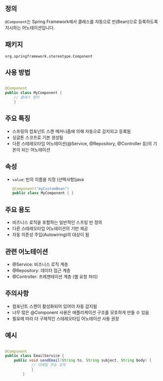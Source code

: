 ## 정의

`@Component`는 Spring Framework에서 클래스를 자동으로 빈(Bean)으로 등록하도록 지시하는 어노테이션입니다.

## 패키지

`org.springframework.stereotype.Component`

## 사용 방법

~~~java

@Component 
public class MyComponent {     
	// 클래스 정의 
	}
~~~

## 주요 특징

- 스프링의 컴포넌트 스캔 메커니즘에 의해 자동으로 감지되고 등록됨
- 싱글톤 스코프로 기본 생성됨
- 다른 스테레오타입 어노테이션(@Service, @Repository, @Controller 등)의 기본이 되는 어노테이션

## 속성

- `value`: 빈의 이름을 지정 (선택사항)java
    
    ~~~java
    @Component("myCustomBean") 
    public class MyComponent { }
    ~~~

## 주요 용도

- 비즈니스 로직을 포함하는 일반적인 스프링 빈 정의
- 다른 스테레오타입 어노테이션의 기반 제공
- 자동 의존성 주입(Autowiring)의 대상이 됨

## 관련 어노테이션

- @Service: 비즈니스 로직 계층
- @Repository: 데이터 접근 계층
- @Controller: 프레젠테이션 계층 (웹 요청 처리)

## 주의사항

- 컴포넌트 스캔이 활성화되어 있어야 자동 감지됨
- 너무 많은 @Component 사용은 애플리케이션 구조를 모호하게 만들 수 있음
- 필요에 따라 더 구체적인 스테레오타입 어노테이션 사용 권장

## 예시

~~~java

@Component 
public class EmailService {     
	public void sendEmail(String to, String subject, String body) {
	        // 이메일 전송 로직    
	        } 
	    }
~~~